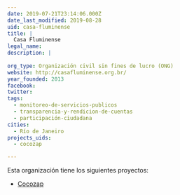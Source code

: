```yaml
---
date: 2019-07-21T23:14:06.000Z
date_last_modified: 2019-08-28
uid: casa-fluminense
title: |
  Casa Fluminense
legal_name: 
description: |
  
org_type: Organización civil sin fines de lucro (ONG)
website: http://casafluminense.org.br/
year_founded: 2013
facebook: 
twitter: 
tags:
  - monitoreo-de-servicios-publicos
  - transparencia-y-rendicion-de-cuentas
  - participación-ciudadana
cities: 
  - Río de Janeiro
projects_uids:
  - cocozap

---
```


Esta organización tiene los siguientes proyectos:

- [Cocozap](/proyectos/cocozap)
